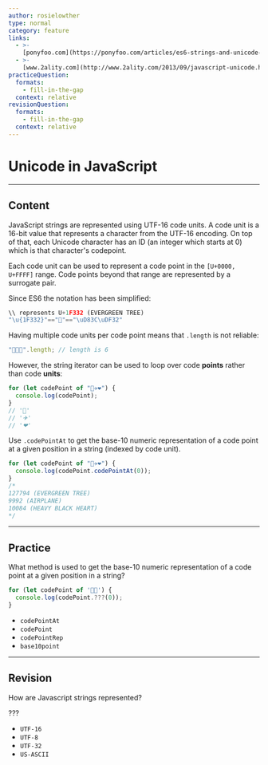```yaml
---
author: rosielowther
type: normal
category: feature
links:
  - >-
    [ponyfoo.com](https://ponyfoo.com/articles/es6-strings-and-unicode-in-depth){website}
  - >-
    [www.2ality.com](http://www.2ality.com/2013/09/javascript-unicode.html){website}
practiceQuestion:
  formats:
    - fill-in-the-gap
  context: relative
revisionQuestion:
  formats:
    - fill-in-the-gap
  context: relative
---
```


# Unicode in JavaScript


---

## Content

JavaScript strings are represented using UTF-16 code units. A code unit is a 16-bit value that represents a character from the UTF-16 encoding. On top of that, each Unicode character has an ID (an integer which starts at 0) which is that character's codepoint.

Each code unit can be used to represent a code point in the `[U+0000, U+FFFF]` range. Code points beyond that range are represented by a surrogate pair.  

Since ES6 the notation has been simplified:

```js
\\ represents U+1F332 (EVERGREEN TREE)
"\u{1F332}"=="🌲"=="\uD83C\uDF32"
```

Having multiple code units per code point means that `.length` is not reliable:

```js
"🌲🌲🌲".length; // length is 6
```

However, the string iterator can be used to loop over code **points** rather than code **units**:

```js
for (let codePoint of "🌲✈❤") {
  console.log(codePoint);
}
// '🌲'
// '✈'
// '❤'
```

Use `.codePointAt` to get the base-10 numeric representation of a code point at a given position in a string (indexed by code unit).

```js
for (let codePoint of "🌲✈❤") {
  console.log(codePoint.codePointAt(0));
}
/*
127794 (EVERGREEN TREE)
9992 (AIRPLANE)
10084 (HEAVY BLACK HEART)
*/
```


---

## Practice

What method is used to get the base-10 numeric representation of a code point at a given position in a string?

```js
for (let codePoint of '🌲🌲') {
  console.log(codePoint.???(0));
}
```

- `codePointAt`
- `codePoint`
- `codePointRep`
- `base10point`


---

## Revision

How are Javascript strings represented?

???

- `UTF-16`
- `UTF-8`
- `UTF-32`
- `US-ASCII`
